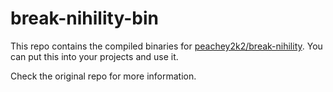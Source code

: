 # break-nihility-bin

This repo contains the compiled binaries for [peachey2k2/break-nihility](https://github.com/peachey2k2/break-nihility). You can put this into your projects and use it.

Check the original repo for more information.
